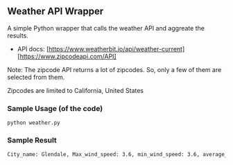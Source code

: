 ## Weather API Wrapper


A simple Python wrapper that calls the weather API and aggreate the results.

- API docs: [https://www.weatherbit.io/api/weather-current][https://www.zipcodeapi.com/API]

Note:
The zipcode API returns a lot of zipcodes. So, only a few of them are selected from them.

Zipcodes are limited to California, United States

### Sample Usage (of the code)

```
python weather.py
```

### Sample Result
```bash
City_name: Glendale, Max_wind_speed: 3.6, min_wind_speed: 3.6, average_wind_speed : 3.6,Max_temperature: 17.8, min_temperature: 17.8, average_temperature : 17.8,Max_uv_index: 0, min_uv_index: 0, average_uv_index : 0.0
```